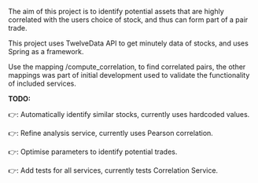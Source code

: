 The aim of this project is to identify potential assets that are highly correlated with the users choice of stock, and thus can form part of a pair trade.

 

This project uses TwelveData API to get minutely data of stocks, and uses Spring as a framework.

 

Use the mapping /compute_correlation, to find correlated pairs, the other mappings was part of initial development used to validate the functionality of included services.

 

**TODO:**

 

👉: Automatically identify similar stocks, currently uses hardcoded values.

 

👉: Refine analysis service, currently uses Pearson correlation.

 

👉: Optimise parameters to identify potential trades.

 

👉: Add tests for all services, currently tests Correlation Service.
